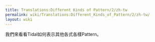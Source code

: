 ```yaml
---
title: Translations:Different Kinds of Pattern/2/zh-tw
permalink: wiki/Translations:Different_Kinds_of_Pattern/2/zh-tw/
layout: wiki
---
```


我們來看看Tidal如何表示其他各式各樣Pattern。
